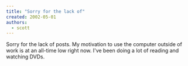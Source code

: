 ```yaml
---
title: "Sorry for the lack of"
created: 2002-05-01
authors: 
  - scott
---
```


Sorry for the lack of posts. My motivation to use the computer outside of work is at an all-time low right now. I've been doing a lot of reading and watching DVDs.
